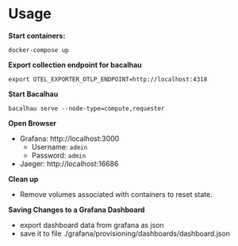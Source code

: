 # Usage
**Start containers:**
```shell
docker-compose up
```
**Export collection endpoint for bacalhau**
```shell
export OTEL_EXPORTER_OTLP_ENDPOINT=http://localhost:4318
 ```
**Start Bacalhau**
```shell
bacalhau serve --node-type=compute,requester
```
**Open Browser**
- Grafana: http://localhost:3000
  - Username: `admin`
  - Password: `admin`
- Jaeger: http://localhost:16686

**Clean up**
- Remove volumes associated with containers to reset state.

**Saving Changes to a Grafana Dashboard**
- export dashboard data from grafana as json
- save it to file ./grafana/provisioning/dashboards/dashboard.json

